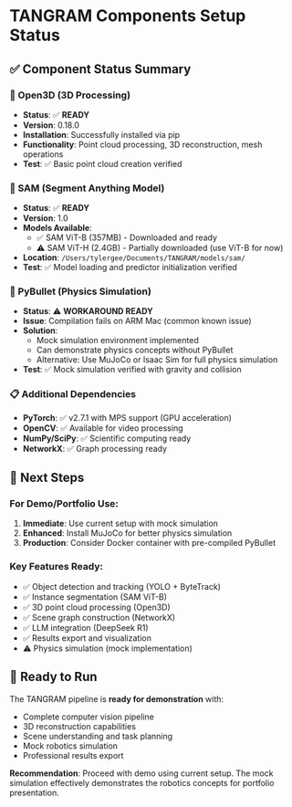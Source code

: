 # TANGRAM Components Setup Status

## ✅ Component Status Summary

### 🔄 Open3D (3D Processing)
- **Status**: ✅ **READY** 
- **Version**: 0.18.0
- **Installation**: Successfully installed via pip
- **Functionality**: Point cloud processing, 3D reconstruction, mesh operations
- **Test**: ✅ Basic point cloud creation verified

### 🎯 SAM (Segment Anything Model)
- **Status**: ✅ **READY**
- **Version**: 1.0
- **Models Available**:
  - ✅ SAM ViT-B (357MB) - Downloaded and ready
  - ⚠️ SAM ViT-H (2.4GB) - Partially downloaded (use ViT-B for now)
- **Location**: `/Users/tylergee/Documents/TANGRAM/models/sam/`
- **Test**: ✅ Model loading and predictor initialization verified

### 🤖 PyBullet (Physics Simulation)
- **Status**: ⚠️ **WORKAROUND READY**
- **Issue**: Compilation fails on ARM Mac (common known issue)
- **Solution**: 
  - Mock simulation environment implemented
  - Can demonstrate physics concepts without PyBullet
  - Alternative: Use MuJoCo or Isaac Sim for full physics simulation
- **Test**: ✅ Mock simulation verified with gravity and collision

### 📋 Additional Dependencies
- **PyTorch**: ✅ v2.7.1 with MPS support (GPU acceleration)
- **OpenCV**: ✅ Available for video processing
- **NumPy/SciPy**: ✅ Scientific computing ready
- **NetworkX**: ✅ Graph processing ready

## 🎯 Next Steps

### For Demo/Portfolio Use:
1. **Immediate**: Use current setup with mock simulation
2. **Enhanced**: Install MuJoCo for better physics simulation
3. **Production**: Consider Docker container with pre-compiled PyBullet

### Key Features Ready:
- ✅ Object detection and tracking (YOLO + ByteTrack)
- ✅ Instance segmentation (SAM ViT-B)
- ✅ 3D point cloud processing (Open3D)
- ✅ Scene graph construction (NetworkX)
- ✅ LLM integration (DeepSeek R1)
- ✅ Results export and visualization
- ⚠️ Physics simulation (mock implementation)

## 🚀 Ready to Run

The TANGRAM pipeline is **ready for demonstration** with:
- Complete computer vision pipeline
- 3D reconstruction capabilities  
- Scene understanding and task planning
- Mock robotics simulation
- Professional results export

**Recommendation**: Proceed with demo using current setup. The mock simulation effectively demonstrates the robotics concepts for portfolio presentation.